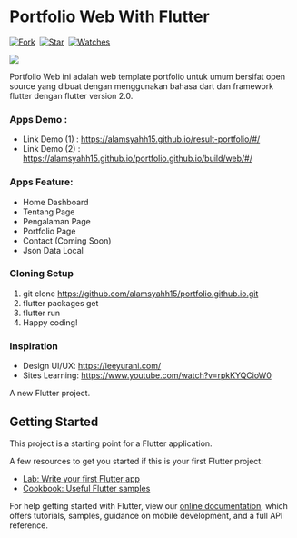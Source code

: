 # Portfolio Web With Flutter

[![Fork](https://img.shields.io/github/forks/alamsyahh15/portfolio.github.io?style=social)](https://github.com/alamsyahh15/portfolio.github.io/fork)&nbsp; [![Star](https://img.shields.io/github/stars/alamsyahh15/portfolio.github.io?style=social)](https://github.com/alamsyahh15/portfolio.github.io/star)&nbsp; [![Watches](https://img.shields.io/github/watchers/alamsyahh15/portfolio.github.io?style=social)](https://github.com/alamsyahh15/portfolio.github.io/)&nbsp;


<p><img  src="https://i.ibb.co/zSD01Q2/Screenshot-2021-05-18-15-34-52.png"/></p>

Portfolio Web ini adalah web template portfolio untuk umum bersifat open source yang dibuat dengan menggunakan bahasa dart dan framework flutter dengan flutter version 2.0.

### Apps Demo :

- Link Demo (1) : https://alamsyahh15.github.io/result-portfolio/#/
- Link Demo (2) : https://alamsyahh15.github.io/portfolio.github.io/build/web/#/

### Apps Feature:

 - Home Dashboard
 - Tentang Page
 - Pengalaman Page
 - Portfolio Page
 - Contact (Coming Soon)
 - Json Data Local
 

### Cloning Setup 
 1. git clone https://github.com/alamsyahh15/portfolio.github.io.git
 2. flutter packages get
 3. flutter run
 4. Happy coding!

### Inspiration
- Design UI/UX: https://leeyurani.com/
- Sites Learning: https://www.youtube.com/watch?v=rpkKYQCioW0


A new Flutter project.

## Getting Started

This project is a starting point for a Flutter application.

A few resources to get you started if this is your first Flutter project:

- [Lab: Write your first Flutter app](https://flutter.dev/docs/get-started/codelab)
- [Cookbook: Useful Flutter samples](https://flutter.dev/docs/cookbook)

For help getting started with Flutter, view our
[online documentation](https://flutter.dev/docs), which offers tutorials,
samples, guidance on mobile development, and a full API reference.
